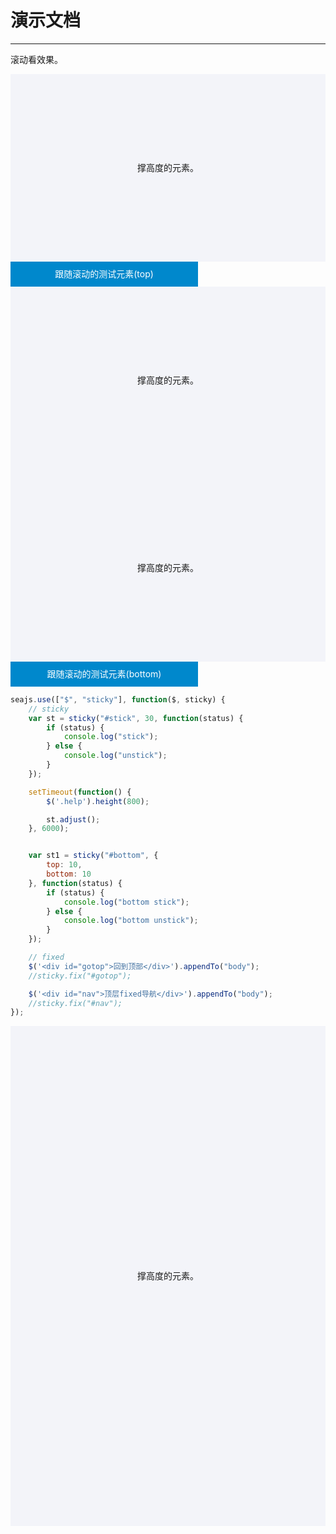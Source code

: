 # 演示文档

---

滚动看效果。

<style>
.help {
    height: 300px;
    background-color: #f3f4f9;
    text-align: center;
    line-height: 300px;
}
#stick, #bottom {
    background: #08c;
    color: #fff;
    width: 300px;
    height: 40px;

    line-height: 40px;
    z-index: 1;
    text-align: center;
}
#nav, #gotop {
    position: absolute;
    height: 30px;
    line-height: 30px;
    background: #08c;
    color: #fff;
    z-index: 10;
    text-align: center;
}
#gotop {
    bottom: 50px;
    right: 10px;
    width: 80px;
}
#nav {
    left: 0;
    top: 0;
    width: 100%;
}
</style>

<div class="help">撑高度的元素。</div>

<div id="stick">跟随滚动的测试元素(top)</div>

<div class="help">撑高度的元素。</div>
<div class="help">撑高度的元素。</div>

<div id="bottom">跟随滚动的测试元素(bottom)</div>

````javascript
seajs.use(["$", "sticky"], function($, sticky) {
    // sticky
    var st = sticky("#stick", 30, function(status) {
        if (status) {
            console.log("stick");
        } else {
            console.log("unstick");
        }
    });

    setTimeout(function() {
        $('.help').height(800);

        st.adjust();
    }, 6000);


    var st1 = sticky("#bottom", {
        top: 10,
        bottom: 10
    }, function(status) {
        if (status) {
            console.log("bottom stick");
        } else {
            console.log("bottom unstick");
        }
    });

    // fixed
    $('<div id="gotop">回到顶部</div>').appendTo("body");
    //sticky.fix("#gotop");

    $('<div id="nav">顶层fixed导航</div>').appendTo("body");
    //sticky.fix("#nav");
});
````
<div class="help" style="height: 800px; line-height: 800px;">撑高度的元素。</div>



